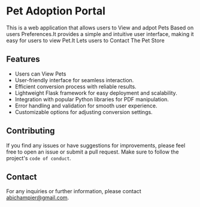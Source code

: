 # Pet Adoption Portal

This is a web application that allows users to View and adpot Pets Based on users Preferences.It provides a simple and intuitive user interface, making it easy for users to view Pet.It Lets users to Contact The Pet Store 
## Features

- Users can View Pets
- User-friendly interface for seamless interaction.
- Efficient conversion process with reliable results.
- Lightweight Flask framework for easy deployment and scalability.
- Integration with popular Python libraries for PDF manipulation.
- Error handling and validation for smooth user experience.
- Customizable options for adjusting conversion settings.
## Contributing

If you find any issues or have suggestions for improvements, please feel free to open an issue or submit a pull request. Make sure to follow the project's `code of conduct`.



## Contact
For any inquiries or further information, please contact abichampier@gmail.com.
